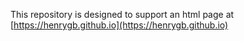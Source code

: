 This repository is designed to support an html page at [https://henrygb.github.io](https://henrygb.github.io)
